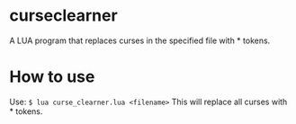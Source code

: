 # curseclearner
A LUA program that replaces curses in the specified file with * tokens.

# How to use
Use: `$ lua curse_clearner.lua <filename>`
This will replace all curses with * tokens.
